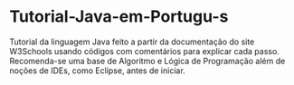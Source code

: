 # Tutorial-Java-em-Portugu-s
Tutorial da linguagem Java feito a partir da documentação do site W3Schools usando códigos com comentários para explicar cada passo. Recomenda-se uma base de Algoritmo e Lógica de Programação além de noções de IDEs, como Eclipse, antes de iniciar.
